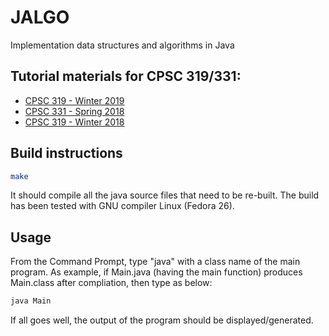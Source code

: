 # JALGO

Implementation data structures and algorithms in Java

## Tutorial materials for CPSC 319/331:

* [CPSC 319 - Winter 2019](http://pages.cpsc.ucalgary.ca/~mdmamunur.rashid1/CPSC319-W19.html)
* [CPSC 331 - Spring 2018](http://pages.cpsc.ucalgary.ca/~mdmamunur.rashid1/cpsc331.html)
* [CPSC 319 - Winter 2018](http://pages.cpsc.ucalgary.ca/~mdmamunur.rashid1/CPSC319-W18.html)

## Build instructions

```bash
make
```

It should compile all the java source files that need to be re-built. The build has been tested with GNU compiler Linux (Fedora 26).

## Usage

From the Command Prompt, type "java" with a class name of the main program. As example, if Main.java (having the main function) produces Main.class after compliation, then type as below:

```bash
java Main
```

If all goes well, the output of the program should be displayed/generated.

